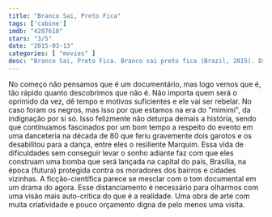 ```yaml
---
title: "Branco Sai, Preto Fica"
tags: ['cabine']
imdb: "4287610"
stars: "3/5"
date: "2015-03-13"
categories: [ "movies" ]
desc: "Branco Sai, Preto Fica. Branco sai preto fica (Brazil, 2015). Dirigido por Adirley Queirós. Com Marquim do Tropa, Dilmar Durães, Gleide Firmino, Dj Jamaika, Shockito."
---
```

No começo não pensamos que é um documentário, mas logo vemos que é, tão rápido quanto descobrimos que não é. Não importa quem será o oprimido da vez, dê tempo e motivos suficientes e ele vai ser rebelar. No caso foram os negros, mas isso por que estamos na era do "mimimi", da indignação por si só. Isso felizmente não deturpa demais a história, sendo que continuamos fascinados por um bom tempo a respeito do evento em uma danceteria na década de 80 que feriu gravemente dois garotos e os desabilitou para a dança, entre eles o resiliente Marquim. Essa vida de dificuldades sem conseguir levar o sonho adiante faz com que eles construam uma bomba que será lançada na capital do país, Brasília, na época (futura) protegida contra os moradores dos bairros e cidades vizinhas. A ficção-científica parece se mesclar com o tom documental em um drama do agora. Esse distanciamento é necessário para olharmos com uma visão mais auto-crítica do que é a realidade. Uma obra de arte com muita criatividade e pouco orçamento digna de pelo menos uma visita.
